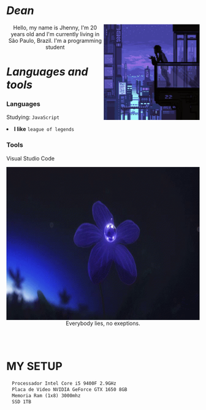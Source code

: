 #                                                                    *Dean*

<img align="right" alt="GIF" height="250" width="250"  src="https://github.com/Dean1337/Dean1337/blob/main/gif1.gif" />

<p align="center">Hello, my name is Jhenny, I'm 20 years old and I'm currently living in São Paulo, Brazil. I'm a programming student</p>

#                                                                    *Languages and tools*

### Languages
  Studying: <code>JavaScript</code>
  <li><strong>I like</strong> <code>league of legends</code>


    
    
### Tools
  Visual Studio Code



<img align="right" alt="GIF" height="400" width="800" src="https://github.com/gxthshawty/gxthshawty/blob/main/anime-aesthetic%20(1).gif" />
<br>
<p align="center"> Everybody lies, no exeptions.
</p>
<br><br>

#                                                                    **MY SETUP**

      Processador Intel Core i5 9400F 2.9GHz
      Placa de Video NVIDIA GeForce GTX 1650 8GB
      Memoria Ram (1x8) 3000mhz
      SSD 1TB
